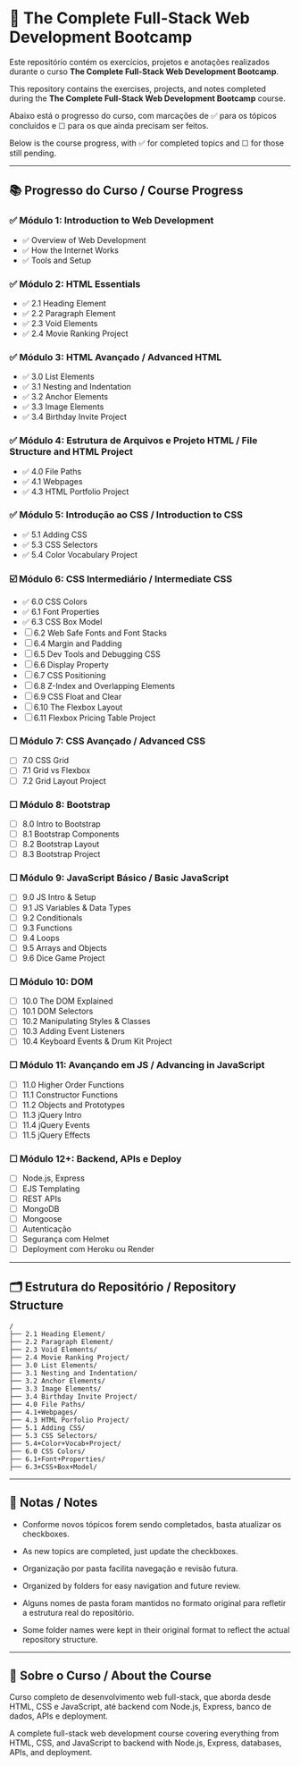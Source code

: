 # 📘 The Complete Full-Stack Web Development Bootcamp

Este repositório contém os exercícios, projetos e anotações realizados durante o curso **The Complete Full-Stack Web Development Bootcamp**.

This repository contains the exercises, projects, and notes completed during the **The Complete Full-Stack Web Development Bootcamp** course.

Abaixo está o progresso do curso, com marcações de ✅ para os tópicos concluídos e ☐ para os que ainda precisam ser feitos.

Below is the course progress, with ✅ for completed topics and ☐ for those still pending.

---

## 📚 Progresso do Curso / Course Progress

### ✅ Módulo 1: Introduction to Web Development
- ✅ Overview of Web Development
- ✅ How the Internet Works
- ✅ Tools and Setup

### ✅ Módulo 2: HTML Essentials
- ✅ 2.1 Heading Element
- ✅ 2.2 Paragraph Element
- ✅ 2.3 Void Elements
- ✅ 2.4 Movie Ranking Project

### ✅ Módulo 3: HTML Avançado / Advanced HTML
- ✅ 3.0 List Elements
- ✅ 3.1 Nesting and Indentation
- ✅ 3.2 Anchor Elements
- ✅ 3.3 Image Elements
- ✅ 3.4 Birthday Invite Project

### ✅ Módulo 4: Estrutura de Arquivos e Projeto HTML / File Structure and HTML Project
- ✅ 4.0 File Paths
- ✅ 4.1 Webpages
- ✅ 4.3 HTML Portfolio Project

### ✅ Módulo 5: Introdução ao CSS / Introduction to CSS
- ✅ 5.1 Adding CSS
- ✅ 5.3 CSS Selectors
- ✅ 5.4 Color Vocabulary Project

### ☑️ Módulo 6: CSS Intermediário / Intermediate CSS
- ✅ 6.0 CSS Colors
- ✅ 6.1 Font Properties
- ✅ 6.3 CSS Box Model
- ☐ 6.2 Web Safe Fonts and Font Stacks
- ☐ 6.4 Margin and Padding
- ☐ 6.5 Dev Tools and Debugging CSS
- ☐ 6.6 Display Property
- ☐ 6.7 CSS Positioning
- ☐ 6.8 Z-Index and Overlapping Elements
- ☐ 6.9 CSS Float and Clear
- ☐ 6.10 The Flexbox Layout
- ☐ 6.11 Flexbox Pricing Table Project

### ☐ Módulo 7: CSS Avançado / Advanced CSS
- ☐ 7.0 CSS Grid
- ☐ 7.1 Grid vs Flexbox
- ☐ 7.2 Grid Layout Project

### ☐ Módulo 8: Bootstrap
- ☐ 8.0 Intro to Bootstrap
- ☐ 8.1 Bootstrap Components
- ☐ 8.2 Bootstrap Layout
- ☐ 8.3 Bootstrap Project

### ☐ Módulo 9: JavaScript Básico / Basic JavaScript
- ☐ 9.0 JS Intro & Setup
- ☐ 9.1 JS Variables & Data Types
- ☐ 9.2 Conditionals
- ☐ 9.3 Functions
- ☐ 9.4 Loops
- ☐ 9.5 Arrays and Objects
- ☐ 9.6 Dice Game Project

### ☐ Módulo 10: DOM
- ☐ 10.0 The DOM Explained
- ☐ 10.1 DOM Selectors
- ☐ 10.2 Manipulating Styles & Classes
- ☐ 10.3 Adding Event Listeners
- ☐ 10.4 Keyboard Events & Drum Kit Project

### ☐ Módulo 11: Avançando em JS / Advancing in JavaScript
- ☐ 11.0 Higher Order Functions
- ☐ 11.1 Constructor Functions
- ☐ 11.2 Objects and Prototypes
- ☐ 11.3 jQuery Intro
- ☐ 11.4 jQuery Events
- ☐ 11.5 jQuery Effects

### ☐ Módulo 12+: Backend, APIs e Deploy
- ☐ Node.js, Express
- ☐ EJS Templating
- ☐ REST APIs
- ☐ MongoDB
- ☐ Mongoose
- ☐ Autenticação
- ☐ Segurança com Helmet
- ☐ Deployment com Heroku ou Render

---

## 🗂️ Estrutura do Repositório / Repository Structure

```
/
├── 2.1 Heading Element/
├── 2.2 Paragraph Element/
├── 2.3 Void Elements/
├── 2.4 Movie Ranking Project/
├── 3.0 List Elements/
├── 3.1 Nesting and Indentation/
├── 3.2 Anchor Elements/
├── 3.3 Image Elements/
├── 3.4 Birthday Invite Project/
├── 4.0 File Paths/
├── 4.1+Webpages/
├── 4.3 HTML Porfolio Project/
├── 5.1 Adding CSS/
├── 5.3 CSS Selectors/
├── 5.4+Color+Vocab+Project/
├── 6.0 CSS Colors/
├── 6.1+Font+Properties/
├── 6.3+CSS+Box+Model/
```

---

## 📝 Notas / Notes

- Conforme novos tópicos forem sendo completados, basta atualizar os checkboxes.
- As new topics are completed, just update the checkboxes.

- Organização por pasta facilita navegação e revisão futura.
- Organized by folders for easy navigation and future review.

- Alguns nomes de pasta foram mantidos no formato original para refletir a estrutura real do repositório.
- Some folder names were kept in their original format to reflect the actual repository structure.

---

## 🚀 Sobre o Curso / About the Course

Curso completo de desenvolvimento web full-stack, que aborda desde HTML, CSS e JavaScript, até backend com Node.js, Express, banco de dados, APIs e deployment.

A complete full-stack web development course covering everything from HTML, CSS, and JavaScript to backend with Node.js, Express, databases, APIs, and deployment.
